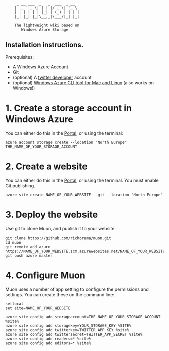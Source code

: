 ```
	 _ __ ___  _   _  ___  _ __  
	| '_ ` _ \| | | |/ _ \| '_ \ 
	| | | | | | |_| | (_) | | | |
	|_| |_| |_|\__,_|\___/|_| |_|

	The lightweight wiki based on 
	   Windows Azure Storage
```

## Installation instructions.

Prerequisites:

 * A Windows Azure Account
 * Git
 * (optional) A [twitter developer](https://dev.twitter.com) account
 * (optional) [Windows Azure CLI tool for Mac and Linux](https://github.com/windowsazure/azure-sdk-tools-xplat) (also works on Windows!)


# 1. Create a storage account in Windows Azure

You can either do this in the [Portal](https://manage.windowsazure.com/#Workspace/StorageExtension/storage), or using the terminal:

```
azure account storage create --location "North Europe" THE_NAME_OF_YOUR_STORAGE_ACCOUNT
```

# 2. Create a website

You can either do this in the [Portal](https://manage.windowsazure.com/#Workspace/WebsiteExtension/websites), or using the terminal. You must enable Git publishing.

```
azure site create NAME_OF_YOUR_WEBSITE --git --location "North Europe"
```

# 3. Deploy the website

Use git to clone Muon, and publish it to your website:

```
git clone https://github.com/richorama/muon.git
cd muon
git remote add azure https://NAME_OF_YOUR_WEBSITE.scm.azurewebsites.net/NAME_OF_YOUR_WEBSITE.git
git push azure master
```

# 4. Configure Muon

Muon uses a number of app setting to configure the permissions and settings. You can create these on the command line:

```
setlocal
set site=NAME_OF_YOUR_WEBSITE

azure site config add storageaccount=THE_NAME_OF_YOUR_STORAGE_ACCOUNT %site%
azure site config add storagekey=YOUR_STORAGE_KEY %SITE%
azure site config add twitterkey=TWITTER_APP_KEY %site%
azure site config add twittersecret=TWITTER_APP_SECRET %site%
azure site config add readers=* %site%
azure site config add editors=* %site%
```


